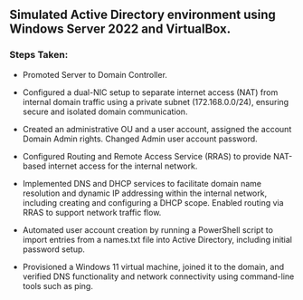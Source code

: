 ## Simulated Active Directory environment using Windows Server 2022 and VirtualBox.


### Steps Taken:
* Promoted Server to Domain Controller.

* Configured a dual-NIC setup to separate internet access (NAT) from internal domain traffic using a private subnet (172.168.0.0/24), ensuring secure and isolated domain communication.

* Created an administrative OU and a user account, assigned the account Domain Admin rights. Changed Admin user account password.

* Configured Routing and Remote Access Service (RRAS) to provide NAT-based internet access for the internal network.

* Implemented DNS and DHCP services to facilitate domain name resolution and dynamic IP addressing within the internal network, including creating and configuring a DHCP scope. Enabled routing via RRAS to support network traffic flow.
  
* Automated user account creation by running a PowerShell script to import entries from a names.txt file into Active Directory, including initial password setup.

* Provisioned a Windows 11 virtual machine, joined it to the domain, and verified DNS functionality and network connectivity using command-line tools such as ping.
